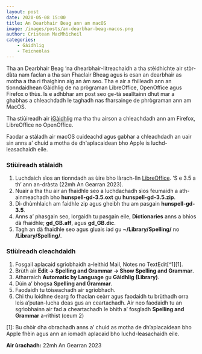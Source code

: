 ```yaml
---
layout: post
date: 2020-05-08 15:00
title: An Dearbhair Beag ann am macOS
image: /images/posts/an-dearbhar-beag-macos.png
author: Crìstean MacMhìcheil
categories:
    - Gàidhlig
    - Teicneòlas
---
```


Tha an Dearbhair Beag ’na dhearbhair-litreachaidh a tha stèidhichte air stòr-dàta nam faclan a tha san Fhaclair Bheag agus is esan an dearbhair as motha a tha ri fhaighinn aig an àm seo. Tha e air a fhilleadh ann an tionndaidhean Gàidhlig de na prògraman LibreOffice, OpenOffice agus Firefox o thùs. Is e adhbhar am post seo ge-tà sealltainn dhut mar a ghabhas a chleachdadh le taghadh nas fharsainge de phrògraman ann am MacOS.

Tha stiùireadh air [iGàidhlig](http://www.igaidhlig.net/gd/an-dearbhair-beag/) ma tha thu airson a chleachdadh ann am Firefox, LibreOffice no OpenOffice.

Faodar a stàladh air macOS cuideachd agus gabhar a chleachdadh an uair sin anns a' chuid a motha de dh'aplacaidean bho Apple is luchd-leasachaidh eile.

### Stiùireadh stàlaidh

1. Luchdaich sìos an tionndadh as ùire bho làrach-lìn [LibreOffice](https://extensions.libreoffice.org/en/extensions/show/an-dearbhair-beag-scottish-gaelic-spellchecker). ’S e 3.5 a th’ ann an-dràsta (22mh An Gearran 2023).
2. Nuair a tha thu air an fhaidhle seo a luchdachadh sìos feumaidh a ath-ainmeachadh bho **hunspell-gd-3.5.oxt** gu **hunspell-gd-3.5.zip**.
3. Dì-dhùmhlaich am faidhle zip agus gheibh thu am pasgain **hunspell-gd-3.5**.
4. Anns a’ phasgain seo, lorgaidh tu pasgain eile, **Dictionaries** anns a bhios dà fhaidhle; **gd_GB.aff**, agus **gd_GB.dic**.
5. Tagh an dà fhaidhle seo agus gluais iad gu **~/Library/Spelling/** no **/Library/Spelling/**.

### Stiùireadh cleachdaidh

1. Fosgail aplacaid sgrìobhaidh a-leithid Mail, Notes no TextEdit[^1][1].
2. Brùth air **Edit -> Spelling and Grammar -> Show Spelling and Grammar**.
3. Atharraich **Automatic by Language** gu **Gàidhlig (Library)**.
4. Dùin a’ bhogsa **Spelling and Grammar**.
5. Faodaidh tu tòiseachadh air sgrìobhadh.
6. Chi thu loidhne dearg fo fhaclan ceàrr agus faodaidh tu brùthadh orra leis a’putan-lucha deas gus an ceartachadh. Air neo faodaidh tu an sgrìobhainn air fad a cheartachadh le bhith a’ fosgladh **Spelling and Grammar** a-rithist (ceum 2)

[1]: Bu chòir dha obrachadh anns a’ chuid as motha de dh’aplacaidean bho Apple fhèin agus ann an iomadh aplacaid bho luchd-leasachaidh eile.

**Air ùrachadh:** 22mh An Gearran 2023
